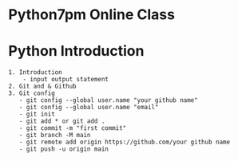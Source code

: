 # Python7pm Online Class

# Python Introduction
    1. Introduction
        - input output statement
    2. Git and & Github 
    3. Git config
       - git config --global user.name "your github name"
       - git config --global user.name "email"
       - git init
       - git add * or git add .
       - git commit -m "first commit"
       - git branch -M main
       - git remote add origin https://github.com/your github name
       - git push -u origin main



